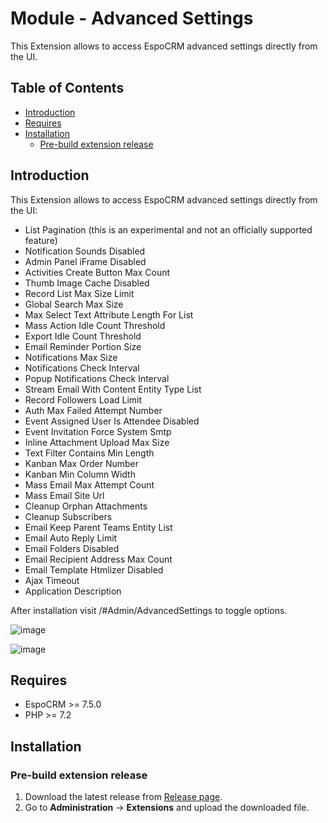 # Module - Advanced Settings
This Extension allows to access EspoCRM advanced settings directly from the UI.

## Table of Contents

* [Introduction](#introduction)
* [Requires](#requires)
* [Installation](#installation)
    * [Pre-build extension release](#pre-build-extension-release)

## Introduction

This Extension allows to access EspoCRM advanced settings directly from the UI:

- List Pagination (this is an experimental and not an officially supported feature)
- Notification Sounds Disabled
- Admin Panel iFrame Disabled
- Activities Create Button Max Count
- Thumb Image Cache Disabled
- Record List Max Size Limit
- Global Search Max Size
- Max Select Text Attribute Length For List
- Mass Action Idle Count Threshold
- Export Idle Count Threshold
- Email Reminder Portion Size
- Notifications Max Size
- Notifications Check Interval
- Popup Notifications Check Interval
- Stream Email With Content Entity Type List
- Record Followers Load Limit
- Auth Max Failed Attempt Number
- Event Assigned User Is Attendee Disabled
- Event Invitation Force System Smtp
- Inline Attachment Upload Max Size
- Text Filter Contains Min Length
- Kanban Max Order Number
- Kanban Min Column Width
- Mass Email Max Attempt Count
- Mass Email Site Url
- Cleanup Orphan Attachments
- Cleanup Subscribers
- Email Keep Parent Teams Entity List
- Email Auto Reply Limit
- Email Folders Disabled
- Email Recipient Address Max Count
- Email Template Htmlizer Disabled
- Ajax Timeout
- Application Description

After installation visit /#Admin/AdvancedSettings to toggle options.

![image](https://github.com/Kharg/advanced-settings/assets/32223252/0f3194c5-7f86-4e6a-9504-0fbdec1234c2)

![image](https://github.com/Kharg/advanced-settings/assets/32223252/b98c76ae-9581-4712-b333-6e8806fc25eb)


## Requires

- EspoCRM >= 7.5.0
- PHP >= 7.2

## Installation

### Pre-build extension release

1. Download the latest release from [Release page](https://github.com/Kharg/advanced-settings/releases/latest).
2. Go to **Administration** -> **Extensions** and upload the downloaded file.

